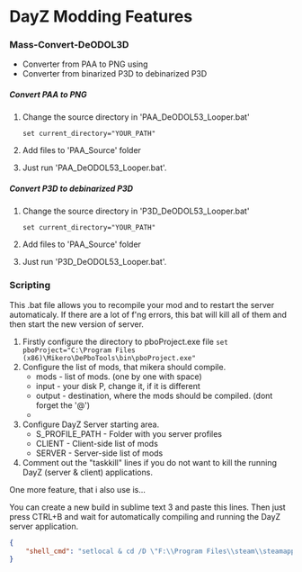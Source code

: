 # DayZ Modding Features

### Mass-Convert-DeODOL3D
- Converter from PAA to PNG using 
- Converter from binarized P3D to debinarized P3D


##### Convert PAA to PNG
1. Change the source directory in 'PAA_DeODOL53_Looper.bat'

    ```
    set current_directory="YOUR_PATH"
    ```

2. Add files to 'PAA_Source' folder
3. Just run 'PAA_DeODOL53_Looper.bat'.


##### Convert P3D to debinarized P3D
1. Change the source directory in 'P3D_DeODOL53_Looper.bat'

    ```
    set current_directory="YOUR_PATH"
    ```

2. Add files to 'PAA_Source' folder
3. Just run 'P3D_DeODOL53_Looper.bat'.


### Scripting

This .bat file allows you to recompile your mod and to restart the server automaticaly. If there are a lot of f'ng errors, this bat will kill all of them and then start the new version of server.

1. Firstly configure the directory to pboProject.exe file
    ```set pboProject="C:\Program Files (x86)\Mikero\DePboTools\bin\pboProject.exe"```
2. Configure the list of mods, that mikera should compile. 
    - mods - list of mods. (one by one with space)
    - input - your disk P, change it, if it is different
    - output - destination, where the mods should be compiled. (dont forget the '@')
    - 
3. Configure DayZ Server starting area.
    - S_PROFILE_PATH - Folder with you server profiles
    - CLIENT - Client-side list of mods
    - SERVER - Server-side list of mods
4. Comment out the "taskkill" lines if you do not want to kill the running DayZ (server & client) applications.

One more feature, that i also use is...

You can create a new build in sublime text 3 and paste this lines. Then just press CTRL+B and wait for automatically compiling and running the DayZ server application.
```json
{
	"shell_cmd": "setlocal & cd /D \"F:\\Program Files\\steam\\steamapps\\common\\DayZServer\\profiles\" & call sublime.bat & endlocal"
}
```